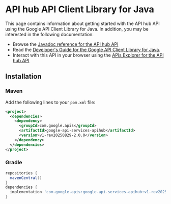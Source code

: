# API hub API Client Library for Java



This page contains information about getting started with the API hub API
using the Google API Client Library for Java. In addition, you may be interested
in the following documentation:

* Browse the [Javadoc reference for the API hub API][javadoc]
* Read the [Developer's Guide for the Google API Client Library for Java][google-api-client].
* Interact with this API in your browser using the [APIs Explorer for the API hub API][api-explorer]

## Installation

### Maven

Add the following lines to your `pom.xml` file:

```xml
<project>
  <dependencies>
    <dependency>
      <groupId>com.google.apis</groupId>
      <artifactId>google-api-services-apihub</artifactId>
      <version>v1-rev20250829-2.0.0</version>
    </dependency>
  </dependencies>
</project>
```

### Gradle

```gradle
repositories {
  mavenCentral()
}
dependencies {
  implementation 'com.google.apis:google-api-services-apihub:v1-rev20250829-2.0.0'
}
```

[javadoc]: https://googleapis.dev/java/google-api-services-apihub/latest/index.html
[google-api-client]: https://github.com/googleapis/google-api-java-client/
[api-explorer]: https://developers.google.com/apis-explorer/#p/apihub/v1/
